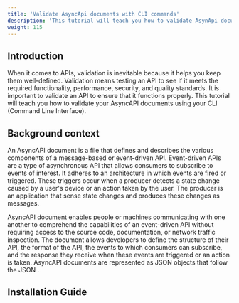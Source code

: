 ```yaml
---
title: 'Validate AsyncApi documents with CLI commands'
description: 'This tutorial will teach you how to validate AsynApi document using CLI commands'
weight: 115
---
```

## Introduction

When it comes to APIs, validation is inevitable because it helps you keep them well-defined. Validation means testing an API to see if it meets the required functionality, performance, security, and quality standards. It is important to validate an API to ensure that it functions properly. This tutorial will teach you how to validate your AsyncAPI documents using your CLI (Command Line Interface).

## Background context

An AsyncAPI document is a file that defines and describes the various components of a message-based or event-driven API. Event-driven APIs are a type of asynchronous API that allows consumers to subscribe to events of interest. It adheres to an architecture in which events are fired or triggered. These triggers occur when a producer detects a state change caused by a user's device or an action taken by the user. The producer is an application that sense state changes and produces these changes as messages.

AsyncAPI document enables people or machines communicating with one another to comprehend the capabilities of an event-driven API without requiring access to the source code, documentation, or network traffic inspection.
The document allows developers to define the structure of their API, the format of the API, the events to which consumers can subscribe, and the response they receive when these events are triggered or an action is taken. AsyncAPI documents are represented as JSON objects that follow the JSON .

## Installation Guide

